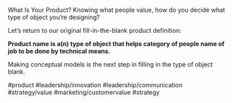 What Is Your Product?
Knowing what people value, how do you decide what type of object you’re designing? 

Let’s return to our original fill-in-the-blank product definition:

**Product name is a(n) type of object that helps category of people name of** 
**job to be done by technical means.**

Making conceptual models is the next step in filling in the type of object 
blank.  

#product #leadership/innovation #leadership/communication #strategy/value #marketing/customervalue #strategy 